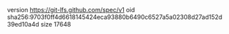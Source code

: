 version https://git-lfs.github.com/spec/v1
oid sha256:9703f0ff4d6618145424eca93880b6490c6527a5a02308d27ad152d39ed10a4d
size 17648
